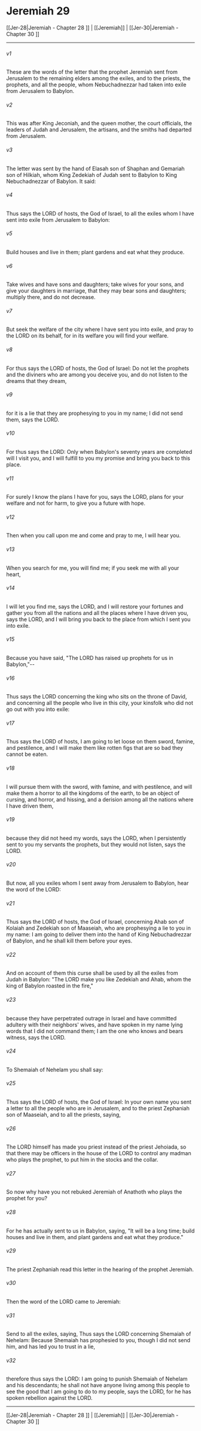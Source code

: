 # Jeremiah 29

[[Jer-28|Jeremiah - Chapter 28 ]] | [[Jeremiah]] | [[Jer-30|Jeremiah - Chapter 30 ]]
***

###### v1
These are the words of the letter that the prophet Jeremiah sent from Jerusalem to the remaining elders among the exiles, and to the priests, the prophets, and all the people, whom Nebuchadnezzar had taken into exile from Jerusalem to Babylon.
###### v2
This was after King Jeconiah, and the queen mother, the court officials, the leaders of Judah and Jerusalem, the artisans, and the smiths had departed from Jerusalem.
###### v3
The letter was sent by the hand of Elasah son of Shaphan and Gemariah son of Hilkiah, whom King Zedekiah of Judah sent to Babylon to King Nebuchadnezzar of Babylon. It said:
###### v4
Thus says the LORD of hosts, the God of Israel, to all the exiles whom I have sent into exile from Jerusalem to Babylon:
###### v5
Build houses and live in them; plant gardens and eat what they produce.
###### v6
Take wives and have sons and daughters; take wives for your sons, and give your daughters in marriage, that they may bear sons and daughters; multiply there, and do not decrease.
###### v7
But seek the welfare of the city where I have sent you into exile, and pray to the LORD on its behalf, for in its welfare you will find your welfare.
###### v8
For thus says the LORD of hosts, the God of Israel: Do not let the prophets and the diviners who are among you deceive you, and do not listen to the dreams that they dream,
###### v9
for it is a lie that they are prophesying to you in my name; I did not send them, says the LORD.
###### v10
For thus says the LORD: Only when Babylon's seventy years are completed will I visit you, and I will fulfill to you my promise and bring you back to this place.
###### v11
For surely I know the plans I have for you, says the LORD, plans for your welfare and not for harm, to give you a future with hope.
###### v12
Then when you call upon me and come and pray to me, I will hear you.
###### v13
When you search for me, you will find me; if you seek me with all your heart,
###### v14
I will let you find me, says the LORD, and I will restore your fortunes and gather you from all the nations and all the places where I have driven you, says the LORD, and I will bring you back to the place from which I sent you into exile.
###### v15
Because you have said, "The LORD has raised up prophets for us in Babylon,"--
###### v16
Thus says the LORD concerning the king who sits on the throne of David, and concerning all the people who live in this city, your kinsfolk who did not go out with you into exile:
###### v17
Thus says the LORD of hosts, I am going to let loose on them sword, famine, and pestilence, and I will make them like rotten figs that are so bad they cannot be eaten.
###### v18
I will pursue them with the sword, with famine, and with pestilence, and will make them a horror to all the kingdoms of the earth, to be an object of cursing, and horror, and hissing, and a derision among all the nations where I have driven them,
###### v19
because they did not heed my words, says the LORD, when I persistently sent to you my servants the prophets, but they would not listen, says the LORD.
###### v20
But now, all you exiles whom I sent away from Jerusalem to Babylon, hear the word of the LORD:
###### v21
Thus says the LORD of hosts, the God of Israel, concerning Ahab son of Kolaiah and Zedekiah son of Maaseiah, who are prophesying a lie to you in my name: I am going to deliver them into the hand of King Nebuchadrezzar of Babylon, and he shall kill them before your eyes.
###### v22
And on account of them this curse shall be used by all the exiles from Judah in Babylon: "The LORD make you like Zedekiah and Ahab, whom the king of Babylon roasted in the fire,"
###### v23
because they have perpetrated outrage in Israel and have committed adultery with their neighbors' wives, and have spoken in my name lying words that I did not command them; I am the one who knows and bears witness, says the LORD.
###### v24
To Shemaiah of Nehelam you shall say:
###### v25
Thus says the LORD of hosts, the God of Israel: In your own name you sent a letter to all the people who are in Jerusalem, and to the priest Zephaniah son of Maaseiah, and to all the priests, saying,
###### v26
The LORD himself has made you priest instead of the priest Jehoiada, so that there may be officers in the house of the LORD to control any madman who plays the prophet, to put him in the stocks and the collar.
###### v27
So now why have you not rebuked Jeremiah of Anathoth who plays the prophet for you?
###### v28
For he has actually sent to us in Babylon, saying, "It will be a long time; build houses and live in them, and plant gardens and eat what they produce."
###### v29
The priest Zephaniah read this letter in the hearing of the prophet Jeremiah.
###### v30
Then the word of the LORD came to Jeremiah:
###### v31
Send to all the exiles, saying, Thus says the LORD concerning Shemaiah of Nehelam: Because Shemaiah has prophesied to you, though I did not send him, and has led you to trust in a lie,
###### v32
therefore thus says the LORD: I am going to punish Shemaiah of Nehelam and his descendants; he shall not have anyone living among this people to see the good that I am going to do to my people, says the LORD, for he has spoken rebellion against the LORD.

***

[[Jer-28|Jeremiah - Chapter 28 ]] | [[Jeremiah]] | [[Jer-30|Jeremiah - Chapter 30 ]]
